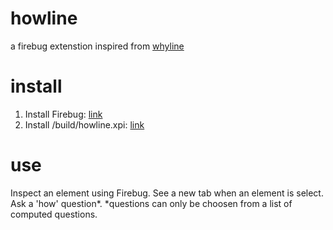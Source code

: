howline
=======

a firebug extenstion inspired from [whyline](http://www.cs.cmu.edu/~NatProg/whyline.html)


install 
=======

1. Install Firebug: [link](https://addons.mozilla.org/en-US/firefox/addon/firebug/)
2. Install /build/howline.xpi: [link](http://askubuntu.com/questions/37211/how-to-install-xpi-file-for-firefox)

use 
======

Inspect an element using Firebug. See a new tab when an element is select. Ask a 'how' question*. 
*questions can only be choosen from a list of computed questions. 

